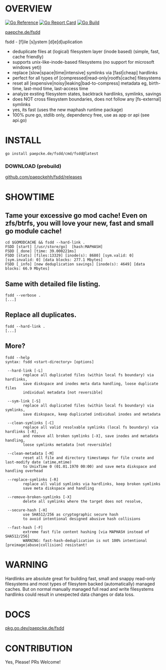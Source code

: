# OVERVIEW
[![Go Reference](https://pkg.go.dev/badge/paepcke.de/fsdd.svg)](https://pkg.go.dev/paepcke.de/fsdd) [![Go Report Card](https://goreportcard.com/badge/paepcke.de/fsdd)](https://goreportcard.com/report/paepcke.de/fsdd) [![Go Build](https://github.com/paepckehh/fsdd/actions/workflows/golang.yml/badge.svg)](https://github.com/paepckehh/fsdd/actions/workflows/golang.yml)

[paepche.de/fsdd](https://paepcke.de/fsdd/)

fsdd - [f]ile [s]ystem [d]e[d]uplication

- deduplicate files at (logical) filesystem layer (inode based) (simple, fast, cache friendly)
- supports unix-like-inode-based filesystems (no support for microsoft windows yet))
- replace [slow|space|time|intensive] symlinks via [fast|cheap] hardlinks
- perfect for all types of [compressed|read-only|rootfs|cache] filesystems 
- reset all [expensive|noisy|leaking|bad-to-compress] metadata eg, birth-time, last-mod time, last-access time
- analyze exsting filesystem states, backtrack hardlinks, symlinks, savings 
- does NOT cross filesystem boundaries, does not follow any [fs-external] symlinks 
- yes, its fast (uses the new maphash runtime package)
- 100% pure go, stdlib only, dependency free, use as app or api (see api.go)


# INSTALL

```
go install paepcke.de/fsdd/cmd/fsdd@latest
```

### DOWNLOAD (prebuild)

[github.com/paepckehh/fsdd/releases](https://github.com/paepckehh/fsdd/releases)

# SHOWTIME 

## Tame your excessive go mod cache! Even on zfs/btrfs, you will love your new, fast and small go module cache!
``` Shell
cd $GOMODCACHE && fsdd --hard-link . 
FSDD [start] [/usr/store/go]  [hash:MAPHASH] 
FSDD [_done] [time: 39.000221ms]
FSDD [stats] [files:13329] [inode(s): 8680] [sym.valid: 0] [sym.invalid: 0] [data blocks: 277.1 Mbytes]
FSDD [_info] [new deduplication savings] [inode(s): 4649] [data blocks: 66.9 Mbytes]
``` 

## Same with detailed file listing.
``` Shell
fsdd --verbose . 
[...]
```

## Replace all duplicates.

``` Shell
fsdd --hard-link . 
[...]
```

## More?

``` Shell
fsdd --help 
syntax: fsdd <start-directory> [options]

 --hard-link [-L]
		replace all duplicated files (within local fs boundary) via hardlinks,
		save diskspace and inodes meta data handling, loose duplicate files
		individual metadata [not reversible]

 --sym-link [-S]
		replace all duplicated files (within local fs boundary) via symlinks,
		save diskspace, keep duplicated individual inodes and metadata

 --clean-symlinks [-C]
		replace all valid resolvable symlinks (local fs boundary) via hardlinks [-R],
		and remove all broken symlinks [-X], save inodes and metadata handling,
 		loose symlinks metadata [not reversible]

 --clean-metadata [-M]
		reset all file and directory timestamps for file create and last-modify date (atime,mtime)
		to UnixTime 0 (01.01.1970 00:00) and save meta diskspace and handling overhead

 --replace-symlinks [-R]
		replace all valid symlinks via hardlinks, keep broken symlinks
		save meta diskspace and handling

 --remove-broken-symlinks [-X]
		delete all symlinks where the target does not resolve,

 --secure-hash [-H]
		use SHA512/256 as cryptographic secure hash
		to avoid intentional designed abusive hash collisions

 --fast-hash [-F]
		extreme fast file content hashing [via MAPHASH instead of SHA512/256]
		WARNING: fast-hash-deduplication is not 100% intentional [preimage|abuse|collision] resistant!
```

# WARNING

Hardlinks are absolute great for building fast, small and snappy read-only filesystems and most 
types of filesytem backed (automatically) managed caches. But on normal manually managed full read
and write filesystems hardlinks could result in unexpected data changes or data loss.

# DOCS

[pkg.go.dev/paepcke.de/fsdd](https://pkg.go.dev/paepcke.de/fsdd)

# CONTRIBUTION

Yes, Please! PRs Welcome! 
